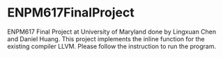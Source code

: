 # ENPM617FinalProject

ENPM617 Final Project at University of Maryland done by Lingxuan Chen and Daniel Huang.
This project implements the inline function for the existing compiler LLVM.
Please follow the instruction to run the program.
